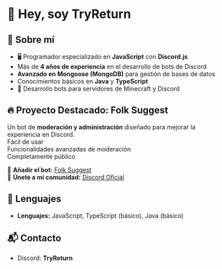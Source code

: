 # 👋 Hey, soy TryReturn

## 🚀 Sobre mí
- 🖥️ Programador especializado en **JavaScript** con **Discord.js**
- Más de **4 años de experiencia** en el desarrollo de bots de Discord
- **Avanzado en Mongoose (MongoDB)** para gestión de bases de datos
- Conocimientos básicos en **Java** y **TypeScript**
- 🔧 Desarrollo bots para servidores de Minecraft y Discord  

## 🔥 Proyecto Destacado: Folk Suggest
Un bot de **moderación y administración** diseñado para mejorar la experiencia en Discord.  
Fácil de usar  
Funcionalidades avanzadas de moderación  
Completamente público  

📌 **Añadir el bot:** [Folk Suggest](https://rebrand.ly/folkinvite)  
📌 **Únete a mi comunidad:** [Discord Oficial](https://rebrand.ly/folkdiscord)  

## 📜 Lenguajes
- **Lenguajes:** JavaScript, TypeScript (básico), Java (básico)

## 📬 Contacto
- Discord: **TryReturn**
